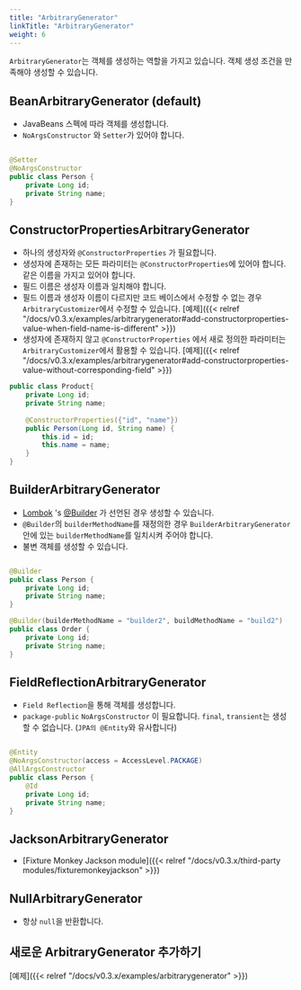 ```yaml
---
title: "ArbitraryGenerator"
linkTitle: "ArbitraryGenerator"
weight: 6
---
```

`ArbitraryGenerator`는 객체를 생성하는 역할을 가지고 있습니다. 객체 생성 조건을 만족해야 생성할 수 있습니다.

## BeanArbitraryGenerator (default)

- JavaBeans 스펙에 따라 객체를 생성합니다.
- `NoArgsConstructor` 와 `Setter`가 있어야 합니다.

```java

@Setter
@NoArgsConstructor
public class Person {
	private Long id;
	private String name;
}
```

## ConstructorPropertiesArbitraryGenerator
- 하나의 생성자와 `@ConstructorProperties` 가 필요합니다.
- 생성자에 존재하는 모든 파라미터는 `@ConstructorProperties`에 있어야 합니다. 같은 이름을 가지고 있어야 합니다.
- 필드 이름은 생성자 이름과 일치해야 합니다. 
- 필드 이름과 생성자 이름이 다르지만 코드 베이스에서 수정할 수 없는 경우 `ArbitraryCustomizer`에서 수정할 수 있습니다. [예제]({{< relref "/docs/v0.3.x/examples/arbitrarygenerator#add-constructorproperties-value-when-field-name-is-different" >}})
- 생성자에 존재하지 않고 `@ConstructorProperties` 에서 새로 정의한 파라미터는 `ArbitraryCustomizer`에서 활용할 수 있습니다. [예제]({{< relref "/docs/v0.3.x/examples/arbitrarygenerator#add-constructorproperties-value-without-corresponding-field" >}})

```java
public class Product{ 
    private Long id;
    private String name;
    
    @ConstructorProperties({"id", "name"}) 
    public Person(Long id, String name) { 
        this.id = id;
        this.name = name; 
    }
}
```

## BuilderArbitraryGenerator

- [Lombok](https://projectlombok.org/) 's [@Builder](https://projectlombok.org/features/Builder) 가 선언된 경우 생성할 수 있습니다.
- `@Builder`의 `builderMethodName`를 재정의한 경우 `BuilderArbitraryGenerator` 안에 있는 `builderMethodName`를 일치시켜 주어야 합니다. 
- 불변 객체를 생성할 수 있습니다.

```java

@Builder
public class Person {
	private Long id;
	private String name;
}

@Builder(builderMethodName = "builder2", buildMethodName = "build2")
public class Order {
	private Long id;
	private String name;
}
```

## FieldReflectionArbitraryGenerator

- `Field Reflection`을 통해 객체를 생성합니다.
- `package-public` `NoArgsConstructor` 이 필요합니다. `final`, `transient`는 생성할 수 없습니다. (`JPA의 @Entity`와 유사합니다)

```java

@Entity
@NoArgsConstructor(access = AccessLevel.PACKAGE)
@AllArgsConstructor
public class Person {
	@Id
	private Long id;
	private String name;
}
```

## JacksonArbitraryGenerator
- [Fixture Monkey Jackson module]({{< relref "/docs/v0.3.x/third-party modules/fixturemonkeyjackson" >}})

## NullArbitraryGenerator
- 항상 `null`을 반환합니다.

## 새로운 ArbitraryGenerator 추가하기

[예제]({{< relref "/docs/v0.3.x/examples/arbitrarygenerator" >}})
